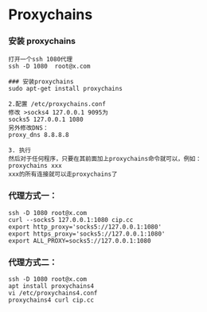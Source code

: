 # Proxychains

### 安装 proxychains

```
打开一个ssh 1080代理
ssh -D 1080  root@x.com

### 安装proxychains
sudo apt-get install proxychains

2.配置 /etc/proxychains.conf
修改 >socks4 127.0.0.1 9095为
socks5 127.0.0.1 1080
另外修改DNS：
proxy_dns 8.8.8.8

3. 执行
然后对于任何程序，只要在其前面加上proxychains命令就可以，例如：
proxychains xxx
xxx的所有连接就可以走proxychains了
```

### 代理方式一：
    ssh -D 1080 root@x.com
    curl --socks5 127.0.0.1:1080 cip.cc
    export http_proxy='socks5://127.0.0.1:1080'    
    export https_proxy='socks5://127.0.0.1:1080'
    export ALL_PROXY=socks5://127.0.0.1:1080

### 代理方式二：
    ssh -D 1080 root@x.com
    apt install proxychains4
    vi /etc/proxychains4.conf
    proxychains4 curl cip.cc
